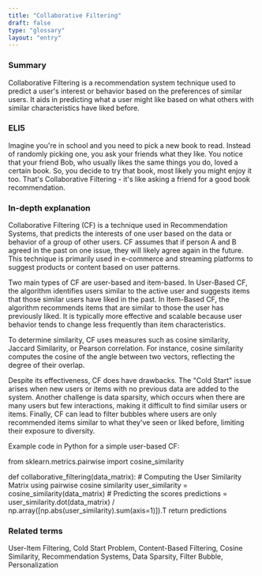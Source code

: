 ```yaml
---
title: "Collaborative Filtering"
draft: false
type: "glossary"
layout: "entry"
---
```


### Summary
Collaborative Filtering is a recommendation system technique used to predict a user's interest or behavior based on the preferences of similar users. It aids in predicting what a user might like based on what others with similar characteristics have liked before.

### ELI5
Imagine you're in school and you need to pick a new book to read. Instead of randomly picking one, you ask your friends what they like. You notice that your friend Bob, who usually likes the same things you do, loved a certain book. So, you decide to try that book, most likely you might enjoy it too. That's Collaborative Filtering - it's like asking a friend for a good book recommendation.

### In-depth explanation
Collaborative Filtering (CF) is a technique used in Recommendation Systems, that predicts the interests of one user based on the data or behavior of a group of other users. CF assumes that if person A and B agreed in the past on one issue, they will likely agree again in the future. This technique is primarily used in e-commerce and streaming platforms to suggest products or content based on user patterns.

Two main types of CF are user-based and item-based. In User-Based CF, the algorithm identifies users similar to the active user and suggests items that those similar users have liked in the past. In Item-Based CF, the algorithm recommends items that are similar to those the user has previously liked. It is typically more effective and scalable because user behavior tends to change less frequently than item characteristics.

To determine similarity, CF uses measures such as cosine similarity, Jaccard Similarity, or Pearson correlation. For instance, cosine similarity computes the cosine of the angle between two vectors, reflecting the degree of their overlap.

Despite its effectiveness, CF does have drawbacks. The "Cold Start" issue arises when new users or items with no previous data are added to the system. Another challenge is data sparsity, which occurs when there are many users but few interactions, making it difficult to find similar users or items. Finally, CF can lead to filter bubbles where users are only recommended items similar to what they've seen or liked before, limiting their exposure to diversity.

Example code in Python for a simple user-based CF:

from sklearn.metrics.pairwise import cosine_similarity

def collaborative_filtering(data_matrix):
    # Computing the User Similarity Matrix using pairwise cosine similarity
    user_similarity = cosine_similarity(data_matrix)
    # Predicting the scores
    predictions = user_similarity.dot(data_matrix) / np.array([np.abs(user_similarity).sum(axis=1)]).T
    return predictions

### Related terms
User-Item Filtering, Cold Start Problem, Content-Based Filtering, Cosine Similarity, Recommendation Systems, Data Sparsity, Filter Bubble, Personalization
